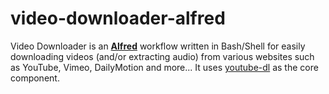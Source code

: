# video-downloader-alfred
Video Downloader is an **[Alfred](http://www.alfredapp.com)** workflow written in Bash/Shell for easily downloading videos (and/or extracting audio) from various websites such as YouTube, Vimeo, DailyMotion and more... It uses [youtube-dl](http://rg3.github.io/youtube-dl) as the core component.
